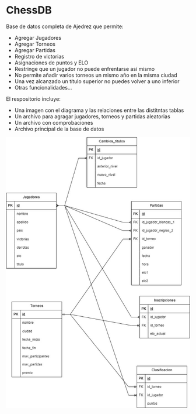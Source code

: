# ChessDB

Base de datos completa de Ajedrez que permite:

* Agregar Jugadores
* Agregar Torneos
* Agregar Partidas
* Registro de victorias
* Asignaciones de puntos y ELO
* Restringe que un jugador no puede enfrentarse así mismo
* No permite añadir varios torneos un mismo año en la misma ciudad
* Una vez alcanzado un título superior no puedes volver a uno inferior
* Otras funcionalidades...

El respositorio incluye:
* Una imagen con el diagrama y las relaciones entre las distitntas tablas
* Un archivo para agragar jugadores, torneos y partidas aleatorias
* Un archivo con comprobaciones
* Archivo principal de la base de datos


![Diagrama Tablas y Relaciones](ChessBD/chessDB_diagram_rubenvicente.jpg)

